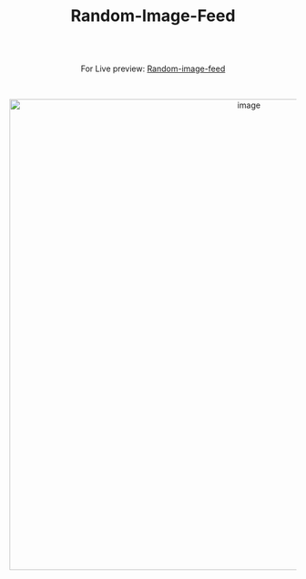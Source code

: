 <h1 align="center">Random-Image-Feed</h1><br>
<br>
<p align="center">
For Live preview: <a href="https://ash-win-n.github.io/random-image-generator/">Random-image-feed</a></p><br>

<p align="center">

<img width="825" alt="image" src="https://user-images.githubusercontent.com/70138036/186840217-242159f4-f75b-46c7-b400-c24760daa509.png">


</p>
